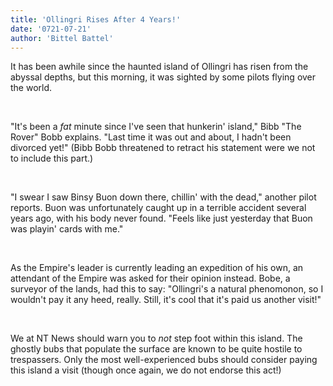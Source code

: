 ```yaml
---
title: 'Ollingri Rises After 4 Years!'
date: '0721-07-21'
author: 'Bittel Battel'
---
```


It has been awhile since the haunted island of Ollingri has risen from the abyssal depths, but this morning, it was sighted by some pilots flying over the world.

‎

"It's been a *fat* minute since I've seen that hunkerin' island," Bibb "The Rover" Bobb explains. "Last time it was out and about, I hadn't been divorced yet!" (Bibb Bobb threatened to retract his statement were we not to include this part.)

‎

"I swear I saw Binsy Buon down there, chillin' with the dead," another pilot reports. Buon was unfortunately caught up in a terrible accident several years ago, with his body never found. "Feels like just yesterday that Buon was playin' cards with me."

‎

As the Empire's leader is currently leading an expedition of his own, an attendant of the Empire was asked for their opinion instead. Bobe, a surveyor of the lands, had this to say: "Ollingri's a natural phenomonon, so I wouldn't pay it any heed, really. Still, it's cool that it's paid us another visit!"

‎

We at NT News should warn you to *not* step foot within this island. The ghostly bubs that populate the surface are known to be quite hostile to trespassers. Only the most well-experienced bubs should consider paying this island a visit (though once again, we do not endorse this act!)